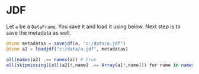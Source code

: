 # JDF
Let `a` be a `DataFrame`. You save it and load it using below. Next step is to
save the metadata as well.

```julia
@time metadatas = savejdf(a, "c:/data/a.jdf")
@time a2 = loadjdf("c:/data/a.jdf", metadatas)

all(names(a2) .== names(a)) # true
all(skipmissing([all(a2[!,name] .== Array(a[!,name])) for name in names(a2)])) #true
```
